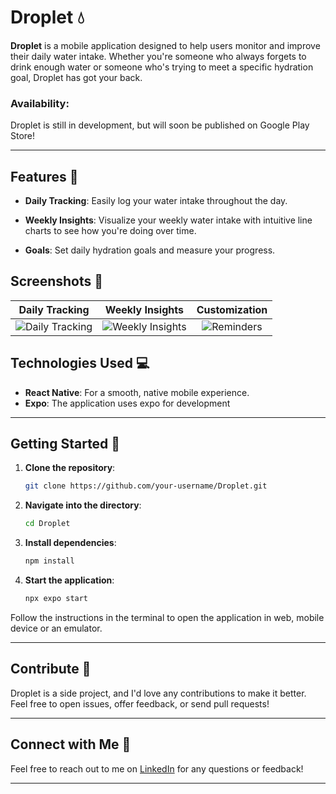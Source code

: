 

# Droplet 💧


**Droplet** is a mobile application designed to help users monitor and improve their daily water intake. Whether you're someone who always forgets to drink enough water or someone who's trying to meet a specific hydration goal, Droplet has got your back.

### Availability:
Droplet is still in development, but will soon be published on Google Play Store!

---

## Features 🌟

- **Daily Tracking**: Easily log your water intake throughout the day.

- **Weekly Insights**: Visualize your weekly water intake with intuitive line charts to see how you're doing over time.

- **Goals**: Set daily hydration goals and measure your progress.


## Screenshots 📸

| Daily Tracking | Weekly Insights |             Customization             |
|:---:|:---:|:-------------------------------------:|
| ![Daily Tracking](C:\Users\Joakim\WebStormProjects\Water-Tracker\assets\screenshots\daily_tracking.png) | ![Weekly Insights](C:\Users\Joakim\WebStormProjects\Water-Tracker\assets\screenshots\weekly_insights.png) | ![Reminders](C:\Users\Joakim\WebStormProjects\Water-Tracker\assets\screenshots\customization.png) |


## Technologies Used 💻

- **React Native**: For a smooth, native mobile experience.
- **Expo**: The application uses expo for development

---

## Getting Started 🚀

1. **Clone the repository**:
   ```bash
   git clone https://github.com/your-username/Droplet.git
   ```

2. **Navigate into the directory**:
   ```bash
   cd Droplet
   ```

3. **Install dependencies**:
   ```bash
   npm install
   ```

4. **Start the application**:
      ```bash
      npx expo start
      ```

Follow the instructions in the terminal to open the application in web, mobile device or an emulator.

---

## Contribute 💬

Droplet is a side project, and I'd love any contributions to make it better. Feel free to open issues, offer feedback, or send pull requests!

---

## Connect with Me 🤝

Feel free to reach out to me on [LinkedIn](https://www.linkedin.com/in/joakim-falch-bb9a89210/) for any questions or feedback!

---

